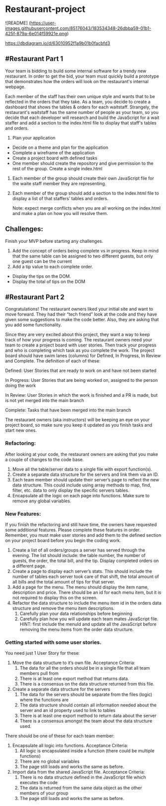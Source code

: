 # Restaurant-project

![README]
(https://user-images.githubusercontent.com/85176043/183534348-26dbba59-01b1-425f-879a-6e014f59921e.png)

https://dbdiagram.io/d/63010952f1a9b01b0facbfd3

#Restaurant Part 1
--------------------------------------------------------------------------------------------------------------------------------------------------------------------
Your team is bidding to build some internal software for a trendy new restaurant. In order to get the bid, your team must quickly build a prototype that demonstrates how the orders will look on the restaurant's internal webpage.

Each member of the staff has their own unique style and wants that to be reflected in the orders that they take. As a team, you decide to create a dashboard that shows the tables & orders for each waitstaff. Strangely, the restaurant's waitstaff has the same number of people as your team, so you decide that each developer will research and build the JavaScript for a wait staffer and add a section to the index.html file to display that staff's tables and orders.

1. Plan your application
- Decide on a theme and plan for the application
- Complete a wireframe of the application
- Create a project board with defined tasks
- One member should create the repository and give permission to the rest of the group. Create a single index.html
1. Each member of the group should create their own JavaScript file for the waite staff member they are representing.
2. Each member of the group should add a section to the index.html file to display a list of that staffers’ tables and orders.
    
    Note: expect merge conflicts when you are all working on the index.html and make a plan on how you will resolve them.
    

## Challenges:

Finish your MVP before starting any challenges.

1. Add the concept of orders being complete vs in progress. Keep in mind that the same table can be assigned to two different guests, but only one guest can be the current
2. Add a tip value to each complete order.
- Display the tips on the DOM.
- Display the total of tips on the DOM

 #Restaurant Part 2
----------------------------------------------------------------------------------------------------------------------------------------------------------------
Congratulations!  The restaurant owners liked your initial site and want to move forward.  They had their “tech friend” look at the code and they have given some suggestions to make the code better.  Also, they are asking that you add some functionality.  

Since they are very excited about this project, they want a way to keep track of how your progress is coming.  The restaurant owners need your team to create a project board with user stories.  Then track your progress and who is completing which task as you complete the work.  The project board should have swim lanes (columns) for Defined, In Progress, In Review and Complete.   The definition of each of these:

Defined: User Stories that are ready to work on and have not been started

In Progress: User Stories that are being worked on, assigned to the person doing the work

In Review: User Stories in which the work is finished and a PR is made, but is not yet merged into the main branch

Complete: Tasks that have been merged into the main branch

The restaurant owners (aka instructors) will be keeping an eye on your project board, so make sure you keep it updated as you finish tasks and start new ones.

### Refactoring:

After looking at your code, the restaurant owners are asking that you make a couple of changes to the code base. 

1. Move all the table/server data to a single file with export function(s).  
2. Create a separate data structure for the servers and link them via an ID.    
3. Each team member should update their server’s page to reflect the new data structure.  This could include using array methods to map, find, filter, etc. data to only display the specific servers tables. 
4. Encapsulate all the logic on each page into functions.  Make sure to remove any global variables.  

### New Features:

If you finish the refactoring and still have time, the owners have requested some additional features.  Please complete these features in order.  Remember, you must make user stories and add them to the defined section on your project board before you begin the coding work.

1. Create a list of all orders/groups a server has served through the evening.  The list should include: the table number, the number of guests, the order, the total bill, and the tip.  Display completed orders on a different page.
2. Create a page to display each server’s stats.  This should include the number of tables each server took care of that shift, the total amount of all bills and the total amount of tips for that server.
3. Add a page for the menu.  The menu should display the item name, description and price.  There should be an id for each menu item, but it is not required to display this on the screen.
4. Refactor the data structure to include the menu item id in the orders data structure and remove the menu item descriptions.  
    1. Carefully plan your data relationships before beginning
    2. Carefully plan how you will update each team mates JavaScript file.  HINT: first include the menuId and update all the JavaScript before removing the menu items from the order data structure.

### Getting started with some user stories.

You need just 1 User Story for these:

1. Move the data structure to it’s own file.  Acceptance Criteria:
    1. The data for all the orders should be in a single file that all team members pull from
    2. There is at least one export method that returns data.
    3. There is a consensus on the data structure returned from this file.
2. Create a separate data structure for the servers 
    1. The data for the servers should be separate from the files (logic) where the functions are
    2. The data structure should contain all information needed about the server and an id property used to link to tables
    3. There is at least one export method to return data about the server
    4. There is a consensus amongst the team about the data structure used.

There should be one of these for each team member:

1. Encapsulate all logic into functions.  Acceptance Criteria:
    1. All logic is encapsulated inside a function (there could be multiple functions)
    2. There are no global variables
    3. The page still loads and works the same as before.
2. Import data from the shared JavaScript file.  Acceptance Criteria:
    1. There is no data structure defined in the JavaScript file which executes the code
    2. The data is returned from the same data object as the other members of your group
    3. The page still loads and works the same as before.
